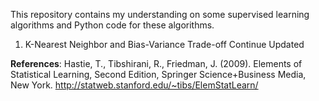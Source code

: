 This repository contains my understanding on some supervised learning algorithms and Python code for these algorithms.
1. K-Nearest Neighbor and Bias-Variance Trade-off
Continue Updated

**References**:
Hastie, T., Tibshirani, R., Friedman, J. (2009). Elements of Statistical Learning, Second Edition, Springer Science+Business Media, New York. http://statweb.stanford.edu/~tibs/ElemStatLearn/
